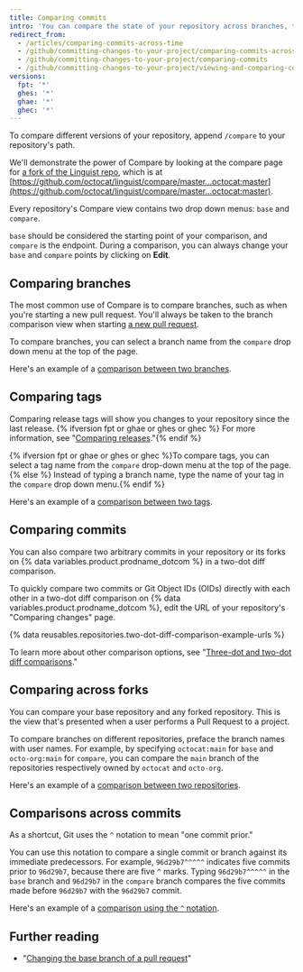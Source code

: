 ```yaml
---
title: Comparing commits
intro: 'You can compare the state of your repository across branches, tags, commits, forks, and dates.'
redirect_from:
  - /articles/comparing-commits-across-time
  - /github/committing-changes-to-your-project/comparing-commits-across-time
  - /github/committing-changes-to-your-project/comparing-commits
  - /github/committing-changes-to-your-project/viewing-and-comparing-commits/comparing-commits
versions:
  fpt: '*'
  ghes: '*'
  ghae: '*'
  ghec: '*'
---
```

To compare different versions of your repository, append `/compare` to your repository's path.

We'll demonstrate the power of Compare by looking at the compare page for [a fork of the Linguist repo](https://github.com/octocat/linguist), which is at [https://github.com/octocat/linguist/compare/master...octocat:master](https://github.com/octocat/linguist/compare/master...octocat:master).

Every repository's Compare view contains two drop down menus: `base` and `compare`.

`base` should be considered the starting point of your comparison, and `compare` is the endpoint. During a comparison, you can always change your `base` and `compare` points by clicking on **Edit**.

## Comparing branches

The most common use of Compare is to compare branches, such as when you're starting a new pull request. You'll always be taken to the branch comparison view when starting [a new pull request](/articles/creating-a-pull-request).

To compare branches, you can select a branch name from the `compare` drop down menu at the top of the page.

Here's an example of a [comparison between two branches](https://github.com/octocat/linguist/compare/master...octocat:an-example-comparison-for-docs).

## Comparing tags

Comparing release tags will show you changes to your repository since the last release. {% ifversion fpt or ghae or ghes or ghec %}
For more information, see "[Comparing releases](/github/administering-a-repository/comparing-releases)."{% endif %}

{% ifversion fpt or ghae or ghes or ghec %}To compare tags, you can select a tag name from the `compare` drop-down menu at the top of the page.{% else %} Instead of typing a branch name, type the name of your tag in the `compare` drop down menu.{% endif %}

Here's an example of a [comparison between two tags](https://github.com/octocat/linguist/compare/v2.2.0...octocat:v2.3.3).

## Comparing commits

You can also compare two arbitrary commits in your repository or its forks on {% data variables.product.prodname_dotcom %} in a two-dot diff comparison.

To quickly compare two commits or Git Object IDs (OIDs) directly with each other in a two-dot diff comparison on {% data variables.product.prodname_dotcom %}, edit the URL of your repository's "Comparing changes" page.

{% data reusables.repositories.two-dot-diff-comparison-example-urls %}

To learn more about other comparison options, see "[Three-dot and two-dot diff comparisons](/articles/about-comparing-branches-in-pull-requests#three-dot-and-two-dot-git-diff-comparisons)."

## Comparing across forks

You can compare your base repository and any forked repository. This is the view that's presented when a user performs a Pull Request to a project.

To compare branches on different repositories, preface the branch names with user names. For example, by specifying `octocat:main` for `base` and `octo-org:main` for `compare`, you can compare the `main` branch of the repositories respectively owned by `octocat` and `octo-org`.

Here's an example of a [comparison between two repositories](https://github.com/octocat/linguist/compare/master...octo-org:master).

## Comparisons across commits

As a shortcut, Git uses the `^` notation to mean "one commit prior."

You can use this notation to compare a single commit or branch against its immediate predecessors. For example, `96d29b7^^^^^` indicates five commits prior to `96d29b7`, because there are five `^` marks. Typing `96d29b7^^^^^` in the `base` branch and `96d29b7` in the `compare` branch compares the five commits made before `96d29b7` with the `96d29b7` commit.

Here's an example of a [comparison using the `^` notation](https://github.com/octocat/linguist/compare/octocat:96d29b7%5E%5E%5E%5E%5E...octocat:96d29b7).

## Further reading

- "[Changing the base branch of a pull request](/pull-requests/collaborating-with-pull-requests/proposing-changes-to-your-work-with-pull-requests/changing-the-base-branch-of-a-pull-request)"
